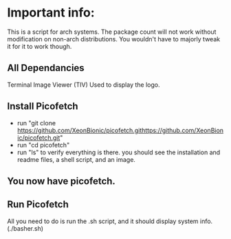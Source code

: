 # Important info:
This is a script for arch systems. The package count will not work without modification on non-arch distributions.
You wouldn't have to majorly tweak it for it to work though.


## All Dependancies ##
Terminal Image Viewer (TIV)
Used to display the logo.

## Install Picofetch ##
* run "git clone https://github.com/XeonBionic/picofetch.githttps://github.com/XeonBionic/picofetch.git"
* run "cd picofetch"
* run "ls" to verify everything is there. you should see the installation and readme files, a shell script, and an image.
## You now have picofetch. ##

## Run Picofetch ##
All you need to do is run the .sh script, and it should display system info.
(./basher.sh)
